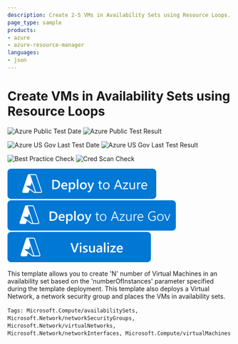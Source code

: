 ```yaml
---
description: Create 2-5 VMs in Availability Sets using Resource Loops.  The VMs can be Unbuntu or Windows with a maximum of 5 VMs since this sample uses a single storageAccount
page_type: sample
products:
- azure
- azure-resource-manager
languages:
- json
---
```

# Create VMs in Availability Sets using Resource Loops

![Azure Public Test Date](https://azurequickstartsservice.blob.core.windows.net/badges/quickstarts/microsoft.compute/vm-copy-index-loops/PublicLastTestDate.svg)
![Azure Public Test Result](https://azurequickstartsservice.blob.core.windows.net/badges/quickstarts/microsoft.compute/vm-copy-index-loops/PublicDeployment.svg)

![Azure US Gov Last Test Date](https://azurequickstartsservice.blob.core.windows.net/badges/quickstarts/microsoft.compute/vm-copy-index-loops/FairfaxLastTestDate.svg)
![Azure US Gov Last Test Result](https://azurequickstartsservice.blob.core.windows.net/badges/quickstarts/microsoft.compute/vm-copy-index-loops/FairfaxDeployment.svg)

![Best Practice Check](https://azurequickstartsservice.blob.core.windows.net/badges/quickstarts/microsoft.compute/vm-copy-index-loops/BestPracticeResult.svg)
![Cred Scan Check](https://azurequickstartsservice.blob.core.windows.net/badges/quickstarts/microsoft.compute/vm-copy-index-loops/CredScanResult.svg)

[![Deploy To Azure](https://raw.githubusercontent.com/Azure/azure-quickstart-templates/master/1-CONTRIBUTION-GUIDE/images/deploytoazure.svg?sanitize=true)](https://portal.azure.com/#create/Microsoft.Template/uri/https%3A%2F%2Fraw.githubusercontent.com%2FAzure%2Fazure-quickstart-templates%2Fmaster%2Fquickstarts%2Fmicrosoft.compute%2Fvm-copy-index-loops%2Fazuredeploy.json)
[![Deploy To Azure US Gov](https://raw.githubusercontent.com/Azure/azure-quickstart-templates/master/1-CONTRIBUTION-GUIDE/images/deploytoazuregov.svg?sanitize=true)](https://portal.azure.us/#create/Microsoft.Template/uri/https%3A%2F%2Fraw.githubusercontent.com%2FAzure%2Fazure-quickstart-templates%2Fmaster%2Fquickstarts%2Fmicrosoft.compute%2Fvm-copy-index-loops%2Fazuredeploy.json)
[![Visualize](https://raw.githubusercontent.com/Azure/azure-quickstart-templates/master/1-CONTRIBUTION-GUIDE/images/visualizebutton.svg?sanitize=true)](http://armviz.io/#/?load=https%3A%2F%2Fraw.githubusercontent.com%2FAzure%2Fazure-quickstart-templates%2Fmaster%2Fquickstarts%2Fmicrosoft.compute%2Fvm-copy-index-loops%2Fazuredeploy.json)

This template allows you to create 'N' number of Virtual Machines in an availability set based on the 'numberOfInstances' parameter specified during the template deployment. This template also deploys a Virtual Network, a network security group and places the VMs in availability sets.

`Tags: Microsoft.Compute/availabilitySets, Microsoft.Network/networkSecurityGroups, Microsoft.Network/virtualNetworks, Microsoft.Network/networkInterfaces, Microsoft.Compute/virtualMachines`

